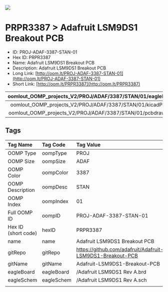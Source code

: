 


  
![][im]
# PRPR3387 > Adafruit LSM9DS1 Breakout PCB

- ID: PROJ-ADAF-3387-STAN-01
- Hex ID: PRPR3387
- Name: Adafruit LSM9DS1 Breakout PCB
- Description: Adafruit LSM9DS1 Breakout PCB
- Long Link: [http://oom.lt/PROJ-ADAF-3387-STAN-01](http://oom.lt/PROJ-ADAF-3387-STAN-01)
- Short Link: [http://oom.lt/PRPR3387](http://oom.lt/PRPR3387)
  

|oomlout_OOMP_projects_V2/PROJ/ADAF/3387/STAN/01/eagleImage.png|oomlout_OOMP_projects_V2/PROJ/ADAF/3387/STAN/01/eagleSchemImage.png|oomlout_OOMP_projects_V2/PROJ/ADAF/3387/STAN/01/kicadPcb3dFront.png|oomlout_OOMP_projects_V2/PROJ/ADAF/3387/STAN/01/kicadPcb3dBack.png|
| :---: | :---: | :---: | :---: |
|oomlout_OOMP_projects_V2/PROJ/ADAF/3387/STAN/01/kicadPcb3d.png|oomlout_OOMP_projects_V2/PROJ/ADAF/3387/STAN/01/bomBack.png|oomlout_OOMP_projects_V2/PROJ/ADAF/3387/STAN/01/bomFront.png|oomlout_OOMP_projects_V2/PROJ/ADAF/3387/STAN/01/pcbdraw.svg|
|oomlout_OOMP_projects_V2/PROJ/ADAF/3387/STAN/01/pcbdrawBack.svg||||

## Tags
  

|Tag Name|Tag Code|Tag Value|
| :--- | :--- | :--- |
|OOMP Type|oompType|PROJ|
|OOMP Size|oompSize|ADAF|
|OOMP Color|oompColor|3387|
|OOMP Description|oompDesc|STAN|
|OOMP Index|oompIndex|01|
|Full OOMP ID|oompID|PROJ-ADAF-3387-STAN-01|
|Hex ID (short code)|hexID|PRPR3387|
|name|name|Adafruit LSM9DS1 Breakout PCB|
|gitRepo|gitRepo|https://github.com/adafruit/Adafruit-LSM9DS1-Breakout-PCB|
|gitName|gitName|Adafruit-LSM9DS1-Breakout-PCB|
|eagleBoard|eagleBoard|/Adafruit LSM9DS1 Rev A.brd|
|eagleSchem|eagleSchem|/Adafruit LSM9DS1 Rev A.sch|
||||



[im]: PROJ/ADAF/3387/STAN/01/kicadPcb3d_450.png
